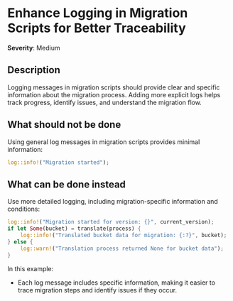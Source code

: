 # Enhance Logging in Migration Scripts for Better Traceability

**Severity**: Medium

## Description

Logging messages in migration scripts should provide clear and specific information about the migration process. Adding
more explicit logs helps track progress, identify issues, and understand the migration flow.

## What should not be done

Using general log messages in migration scripts provides minimal information:

```rust
log::info!("Migration started");
```

## What can be done instead

Use more detailed logging, including migration-specific information and conditions:

```rust
log::info!("Migration started for version: {}", current_version);
if let Some(bucket) = translate(process) {
    log::info!("Translated bucket data for migration: {:?}", bucket);
} else {
    log::warn!("Translation process returned None for bucket data");
}
```

In this example:

- Each log message includes specific information, making it easier to trace migration steps and identify issues if they
  occur.
